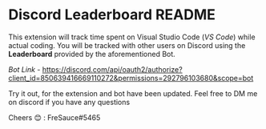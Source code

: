 # Discord Leaderboard README 
This extension will track time spent on Visual Studio Code (*VS Code*) while actual coding. You will be tracked with other users on Discord using the **Leaderboard** provided by the aforementioned Bot. 

*Bot Link -* 
https://discord.com/api/oauth2/authorize?client_id=850639416669110272&permissions=292796103680&scope=bot 

Try it out, for the extension and bot have been updated. 
Feel free to DM me on discord if you have any questions 

Cheers 😊
: FreSauce#5465